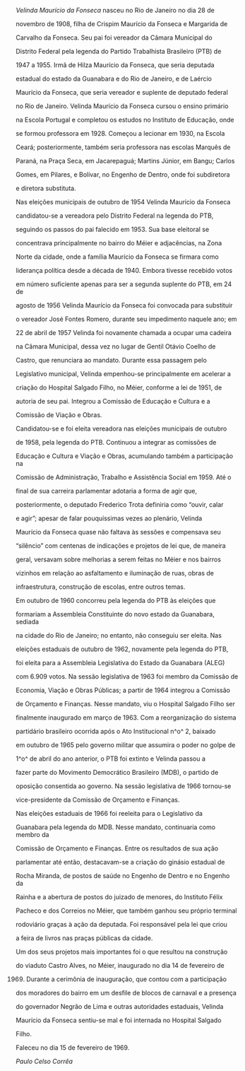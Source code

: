 

*Velinda Maurício da Fonseca* nasceu no Rio de Janeiro no dia 28 de

novembro de 1908, filha de Crispim Maurício da Fonseca e Margarida de

Carvalho da Fonseca. Seu pai foi vereador da Câmara Municipal do

Distrito Federal pela legenda do Partido Trabalhista Brasileiro (PTB) de

1947 a 1955. Irmã de Hilza Maurício da Fonseca, que seria deputada

estadual do estado da Guanabara e do Rio de Janeiro, e de Laércio

Maurício da Fonseca, que seria vereador e suplente de deputado federal

no Rio de Janeiro. Velinda Maurício da Fonseca cursou o ensino primário

na Escola Portugal e completou os estudos no Instituto de Educação, onde

se formou professora em 1928. Começou a lecionar em 1930, na Escola

Ceará; posteriormente, também seria professora nas escolas Marquês de

Paraná, na Praça Seca, em Jacarepaguá; Martins Júnior, em Bangu; Carlos

Gomes, em Pilares, e Bolívar, no Engenho de Dentro, onde foi subdiretora

e diretora substituta.



Nas eleições municipais de outubro de 1954 Velinda Maurício da Fonseca

candidatou-se a vereadora pelo Distrito Federal na legenda do PTB,

seguindo os passos do pai falecido em 1953. Sua base eleitoral se

concentrava principalmente no bairro do Méier e adjacências, na Zona

Norte da cidade, onde a família Maurício da Fonseca se firmara como

liderança política desde a década de 1940. Embora tivesse recebido votos

em número suficiente apenas para ser a segunda suplente do PTB, em 24 de

agosto de 1956 Velinda Maurício da Fonseca foi convocada para substituir

o vereador José Fontes Romero, durante seu impedimento naquele ano; em

22 de abril de 1957 Velinda foi novamente chamada a ocupar uma cadeira

na Câmara Municipal, dessa vez no lugar de Gentil Otávio Coelho de

Castro, que renunciara ao mandato. Durante essa passagem pelo

Legislativo municipal, Velinda empenhou-se principalmente em acelerar a

criação do Hospital Salgado Filho, no Méier, conforme a lei de 1951, de

autoria de seu pai. Integrou a Comissão de Educação e Cultura e a

Comissão de Viação e Obras.



Candidatou-se e foi eleita vereadora nas eleições municipais de outubro

de 1958, pela legenda do PTB. Continuou a integrar as comissões de

Educação e Cultura e Viação e Obras, acumulando também a participação na

Comissão de Administração, Trabalho e Assistência Social em 1959. Até o

final de sua carreira parlamentar adotaria a forma de agir que,

posteriormente, o deputado Frederico Trota definiria como “ouvir, calar

e agir”; apesar de falar pouquíssimas vezes ao plenário, Velinda

Maurício da Fonseca quase não faltava às sessões e compensava seu

“silêncio” com centenas de indicações e projetos de lei que, de maneira

geral, versavam sobre melhorias a serem feitas no Méier e nos bairros

vizinhos em relação ao asfaltamento e iluminação de ruas, obras de

infraestrutura, construção de escolas, entre outros temas.



Em outubro de 1960 concorreu pela legenda do PTB às eleições que

formariam a Assembleia Constituinte do novo estado da Guanabara, sediada

na cidade do Rio de Janeiro; no entanto, não conseguiu ser eleita. Nas

eleições estaduais de outubro de 1962, novamente pela legenda do PTB,

foi eleita para a Assembleia Legislativa do Estado da Guanabara (ALEG)

com 6.909 votos. Na sessão legislativa de 1963 foi membro da Comissão de

Economia, Viação e Obras Públicas; a partir de 1964 integrou a Comissão

de Orçamento e Finanças. Nesse mandato, viu o Hospital Salgado Filho ser

finalmente inaugurado em março de 1963. Com a reorganização do sistema

partidário brasileiro ocorrida após o Ato Institucional n^o^ 2, baixado

em outubro de 1965 pelo governo militar que assumira o poder no golpe de

1^o^ de abril do ano anterior, o PTB foi extinto e Velinda passou a

fazer parte do Movimento Democrático Brasileiro (MDB), o partido de

oposição consentida ao governo. Na sessão legislativa de 1966 tornou-se

vice-presidente da Comissão de Orçamento e Finanças.



Nas eleições estaduais de 1966 foi reeleita para o Legislativo da

Guanabara pela legenda do MDB. Nesse mandato, continuaria como membro da

Comissão de Orçamento e Finanças. Entre os resultados de sua ação

parlamentar até então, destacavam-se a criação do ginásio estadual de

Rocha Miranda, de postos de saúde no Engenho de Dentro e no Engenho da

Rainha e a abertura de postos do juizado de menores, do Instituto Félix

Pacheco e dos Correios no Méier, que também ganhou seu próprio terminal

rodoviário graças à ação da deputada. Foi responsável pela lei que criou

a feira de livros nas praças públicas da cidade.



Um dos seus projetos mais importantes foi o que resultou na construção

do viaduto Castro Alves, no Méier, inaugurado no dia 14 de fevereiro de

1969. Durante a cerimônia de inauguração, que contou com a participação

dos moradores do bairro em um desfile de blocos de carnaval e a presença

do governador Negrão de Lima e outras autoridades estaduais, Velinda

Maurício da Fonseca sentiu-se mal e foi internada no Hospital Salgado

Filho.



Faleceu no dia 15 de fevereiro de 1969.



*Paulo Celso Corrêa*



